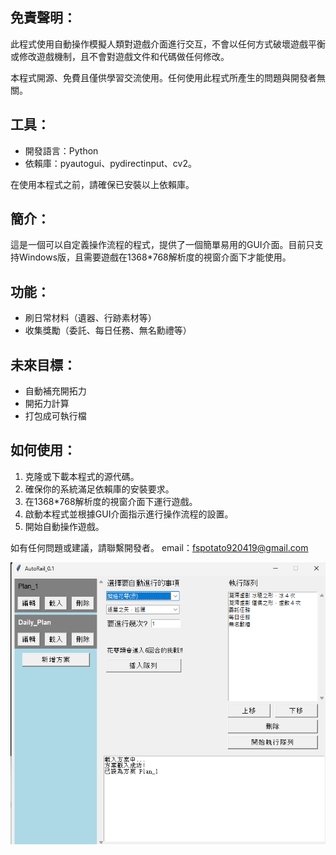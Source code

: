 
## 免責聲明：

此程式使用自動操作模擬人類對遊戲介面進行交互，不會以任何方式破壞遊戲平衡或修改遊戲機制，且不會對遊戲文件和代碼做任何修改。

本程式開源、免費且僅供學習交流使用。任何使用此程式所產生的問題與開發者無關。

## 工具：

- 開發語言：Python
- 依賴庫：pyautogui、pydirectinput、cv2。

在使用本程式之前，請確保已安裝以上依賴庫。

## 簡介：

這是一個可以自定義操作流程的程式，提供了一個簡單易用的GUI介面。目前只支持Windows版，且需要遊戲在1368*768解析度的視窗介面下才能使用。

## 功能：

- 刷日常材料（遺器、行跡素材等）
- 收集獎勵（委託、每日任務、無名勳禮等）

## 未來目標：

- 自動補充開拓力
- 開拓力計算
- 打包成可執行檔

## 如何使用：

1. 克隆或下載本程式的源代碼。
2. 確保你的系統滿足依賴庫的安裝要求。
3. 在1368*768解析度的視窗介面下運行遊戲。
4. 啟動本程式並根據GUI介面指示進行操作流程的設置。
5. 開始自動操作遊戲。

如有任何問題或建議，請聯繫開發者。
email：fspotato920419@gmail.com


<img src="https://github.com/Fspotato/AutoRail/blob/main/images/show.png" />

